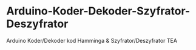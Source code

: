 # Arduino-Koder-Dekoder-Szyfrator-Deszyfrator
Arduino Koder/Dekoder kod Hamminga &amp; Szyfrator/Deszyfrator TEA
